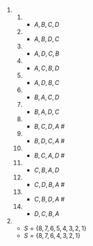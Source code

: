 1. 1. * $A,B,C,D$
   1. * $A,B,D,C$
   2. * $A,D,C,B$
   3. * $A,C,B,D$
   4. * $A,D,B,C$
   5. * $B,A,C,D$
   6. * $B,A,D,C$
   7. * $B,C,D,A$ #
   8. * $B,D,C,A$ #
   9. * $B,C,A,D$ #
   10. * $C,B,A,D$
   11. * $C,D,B,A$ #
   12. * $C,B,D,A$ #
   13. * $D,C,B,A$
2. * $S = \{8, 7, 6, 5, 4, 3, 2, 1\}$
   * $S = \{8, 7, 6, 4, 3, 2, 1\}$